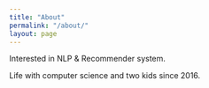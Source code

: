 ```yaml
---
title: "About"
permalink: "/about/"
layout: page
---
```


Interested in NLP & Recommender system.

Life with computer science and two kids since 2016.



